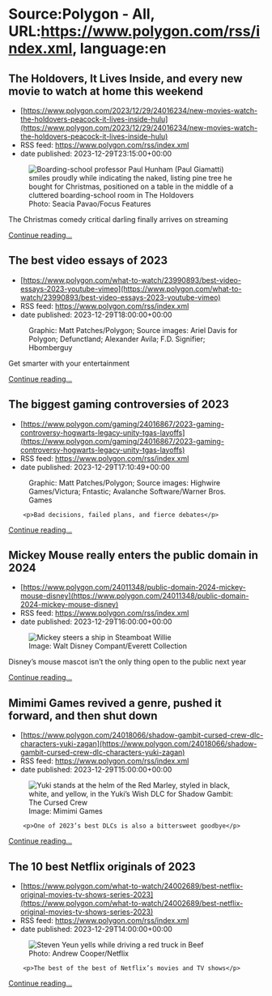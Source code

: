 # Source:Polygon -  All, URL:https://www.polygon.com/rss/index.xml, language:en

## The Holdovers, It Lives Inside, and every new movie to watch at home this weekend
 - [https://www.polygon.com/2023/12/29/24016234/new-movies-watch-the-holdovers-peacock-it-lives-inside-hulu](https://www.polygon.com/2023/12/29/24016234/new-movies-watch-the-holdovers-peacock-it-lives-inside-hulu)
 - RSS feed: https://www.polygon.com/rss/index.xml
 - date published: 2023-12-29T23:15:00+00:00

<figure>
      <img alt="Boarding-school professor Paul Hunham (Paul Giamatti) smiles proudly while indicating the naked, listing pine tree he bought for Christmas, positioned on a table in the middle of a cluttered boarding-school room in The Holdovers" src="https://cdn.vox-cdn.com/thumbor/Ptem7K6e2THF9j7MCDGlNR6ifH4=/0x23:2400x1373/640x360/cdn.vox-cdn.com/uploads/chorus_image/image/73008416/HOLDOVERS_FP_01007.0.jpg" />
        <figcaption>Photo: Seacia Pavao/Focus Features</figcaption>
    </figure>

  <p>The Christmas comedy critical darling finally arrives on streaming</p>
  <p>
    <a href="https://www.polygon.com/2023/12/29/24016234/new-movies-watch-the-holdovers-peacock-it-lives-inside-hulu">Continue reading&hellip;</a>
  </p>

## The best video essays of 2023
 - [https://www.polygon.com/what-to-watch/23990893/best-video-essays-2023-youtube-vimeo](https://www.polygon.com/what-to-watch/23990893/best-video-essays-2023-youtube-vimeo)
 - RSS feed: https://www.polygon.com/rss/index.xml
 - date published: 2023-12-29T18:00:00+00:00

<figure>
      <img alt="" src="https://cdn.vox-cdn.com/thumbor/pi3guF0GzbZhUjnDAefjPZXwexs=/0x156:3000x1844/640x360/cdn.vox-cdn.com/uploads/chorus_image/image/73007570/youtube_essays_art.0.jpg" />
        <figcaption>Graphic: Matt Patches/Polygon; Source images: Ariel Davis for Polygon; Defunctland; Alexander Avila; F.D. Signifier; Hbomberguy</figcaption>
    </figure>

  <p>Get smarter with your entertainment</p>
  <p>
    <a href="https://www.polygon.com/what-to-watch/23990893/best-video-essays-2023-youtube-vimeo">Continue reading&hellip;</a>
  </p>

## The biggest gaming controversies of 2023
 - [https://www.polygon.com/gaming/24016867/2023-gaming-controversy-hogwarts-legacy-unity-tgas-layoffs](https://www.polygon.com/gaming/24016867/2023-gaming-controversy-hogwarts-legacy-unity-tgas-layoffs)
 - RSS feed: https://www.polygon.com/rss/index.xml
 - date published: 2023-12-29T17:10:49+00:00

<figure>
      <img alt="" src="https://cdn.vox-cdn.com/thumbor/7UV4Pq3J2N8D11luJvwh7e8IEQQ=/0x126:2409x1481/640x360/cdn.vox-cdn.com/uploads/chorus_image/image/73007424/polygon_background__7_.0.jpg" />
        <figcaption>Graphic: Matt Patches/Polygon; Source images: Highwire Games/Victura; Fntastic; Avalanche Software/Warner Bros. Games</figcaption>
    </figure>


  		<p>Bad decisions, failed plans, and fierce debates</p>
  <p>
    <a href="https://www.polygon.com/gaming/24016867/2023-gaming-controversy-hogwarts-legacy-unity-tgas-layoffs">Continue reading&hellip;</a>
  </p>

## Mickey Mouse really enters the public domain in 2024
 - [https://www.polygon.com/24011348/public-domain-2024-mickey-mouse-disney](https://www.polygon.com/24011348/public-domain-2024-mickey-mouse-disney)
 - RSS feed: https://www.polygon.com/rss/index.xml
 - date published: 2023-12-29T16:00:00+00:00

<figure>
      <img alt="Mickey steers a ship in Steamboat Willie" src="https://cdn.vox-cdn.com/thumbor/1RtFWeY69DhPjt-u6X5JXGtFhnM=/0x192:2340x1508/640x360/cdn.vox-cdn.com/uploads/chorus_image/image/73007129/PSDMIMO_EC003.0.jpg" />
        <figcaption>Image: Walt Disney Compant/Everett Collection</figcaption>
    </figure>

  <p>Disney’s mouse mascot isn’t the only thing open to the public next year </p>
  <p>
    <a href="https://www.polygon.com/24011348/public-domain-2024-mickey-mouse-disney">Continue reading&hellip;</a>
  </p>

## Mimimi Games revived a genre, pushed it forward, and then shut down
 - [https://www.polygon.com/24018066/shadow-gambit-cursed-crew-dlc-characters-yuki-zagan](https://www.polygon.com/24018066/shadow-gambit-cursed-crew-dlc-characters-yuki-zagan)
 - RSS feed: https://www.polygon.com/rss/index.xml
 - date published: 2023-12-29T15:00:00+00:00

<figure>
      <img alt="Yuki stands at the helm of the Red Marley, styled in black, white, and yellow, in the Yuki’s Wish DLC for Shadow Gambit: The Cursed Crew" src="https://cdn.vox-cdn.com/thumbor/iAm4Di3ItTJRQLwD2gKaZm-AKMM=/0x0:1920x1080/640x360/cdn.vox-cdn.com/uploads/chorus_image/image/73006947/polygon_shadow_gambit_dlc_yuki_cover_art.0.jpg" />
        <figcaption>Image: Mimimi Games</figcaption>
    </figure>


  		<p>One of 2023’s best DLCs is also a bittersweet goodbye</p>
  <p>
    <a href="https://www.polygon.com/24018066/shadow-gambit-cursed-crew-dlc-characters-yuki-zagan">Continue reading&hellip;</a>
  </p>

## The 10 best Netflix originals of 2023
 - [https://www.polygon.com/what-to-watch/24002689/best-netflix-original-movies-tv-shows-series-2023](https://www.polygon.com/what-to-watch/24002689/best-netflix-original-movies-tv-shows-series-2023)
 - RSS feed: https://www.polygon.com/rss/index.xml
 - date published: 2023-12-29T14:00:00+00:00

<figure>
      <img alt="Steven Yeun yells while driving a red truck in Beef" src="https://cdn.vox-cdn.com/thumbor/N0PeDuuafSSEvlB3kCVGfoR2Hfs=/0x0:3600x2025/640x360/cdn.vox-cdn.com/uploads/chorus_image/image/73006781/BEEF_101_Unit_02723RC2.0.jpg" />
        <figcaption>Photo: Andrew Cooper/Netflix</figcaption>
    </figure>


  		<p>The best of the best of Netflix’s movies and TV shows</p>
  <p>
    <a href="https://www.polygon.com/what-to-watch/24002689/best-netflix-original-movies-tv-shows-series-2023">Continue reading&hellip;</a>
  </p>

